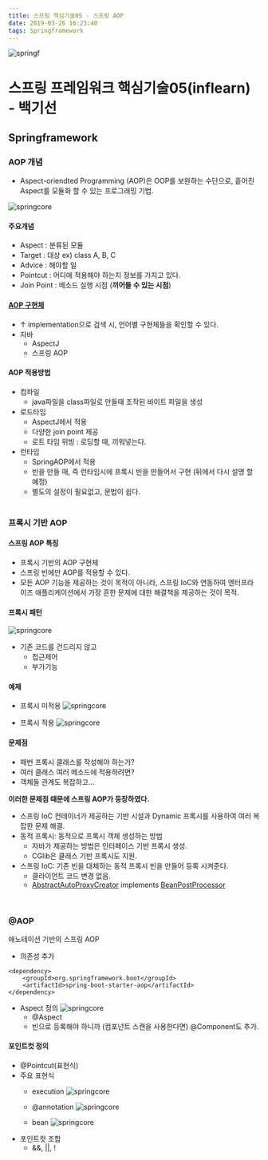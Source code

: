```yaml
---
title: 스프링 핵심기술05 - 스프링 AOP
date: 2019-03-26 16:23:40
tags: Springframework
---
```

![springf](/images/springframwork-logo.png)
# 스프링 프레임워크 핵심기술05(inflearn) - 백기선 
## Springframework

### AOP 개념
- Aspect-oriendted Programming (AOP)은 OOP를 보완하는 수단으로, 흩어진 Aspect를 모듈화 할 수 있는 프로그래밍 기법.

![springcore](/images/springc/springcore05-01.png)

#### 주요개념
- Aspect : 분류된 모듈
- Target : 대상 
ex\) class A, B, C
- Advice : 해야할 일
- Pointcut : 어디에 적용해야 하는지 정보를 가지고 있다.
- Join Point : 메소드 실행 시점 (**끼어들 수 있는 시점**)

#### [AOP 구현체](https://en.wikipedia.org/wiki/Aspect-oriented_programming)
- ↑ implementation으로 검색 시, 언어별 구현체들을 확인할 수 있다.
- 자바
    - AspectJ
    - 스프링 AOP
    
#### AOP 적용방법
- 컴파일
    - java파일을 class파일로 만들때 조작된 바이트 파일을 생성
- 로드타임
    - AspectJ에서 적용
    - 다양한 join point 제공
    - 로트 타임 위빙 : 로딩할 때, 끼워넣는다.
- 런타임
    - SpringAOP에서 적용
    - 빈을 만들 때, 즉 런타임시에 프록시 빈을 만들어서 구현 (뒤에서 다시 설명 할 예정)
    - 별도의 설정이 필요없고, 문법이 쉽다.
<br><br>

### 프록시 기반 AOP
#### 스프링 AOP 특징
- 프록시 기반의 AOP 구현체
- 스프링 빈에만 AOP를 적용할 수 있다.
- 모든 AOP 기능을 제공하는 것이 목적이 아니라, 스프링 IoC와 연동하여 엔터프라이즈 애플리케이션에서 가장 흔한 문제에 대한 해결책을 제공하는 것이 목적.

#### 프록시 패턴
![springcore](/images/springc/springcore05-02.png)
- 기존 코드를 건드리지 않고 
    - 접근제어
    - 부가기능

#### 예제
- 프록시 미적용
![springcore](/images/springc/springcore05-04.png)

- 프록시 적용
![springcore](/images/springc/springcore05-05.png)

#### 문제점
- 매번 프록시 클래스를 작성해야 하는가?
- 여러 클래스 여러 메소드에 적용하려면?
- 객체들 관계도 복잡하고...

**이러한 문제점 때문에 스프링 AOP가 등장하였다.**
- 스프링 IoC 컨테이너가 제공하는 기반 시설과 Dynamic 프록시를 사용하여 여러 복잡한 문제 해결.
- 동적 프록시: 동적으로 프록시 객체 생성하는 방법
    - 자바가 제공하는 방법은 인터페이스 기반 프록시 생성.
    - CGlib은 클래스 기반 프록시도 지원.
- 스프링 IoC: 기존 빈을 대체하는 동적 프록시 빈을 만들어 등록 시켜준다.
    - 클라이언트 코드 변경 없음.
    - [AbstractAutoProxyCreator](https://docs.spring.io/spring/docs/current/javadoc-api/org/springframework/aop/framework/autoproxy/AbstractAutoProxyCreator.html) implements [BeanPostProcessor](https://docs.spring.io/spring/docs/current/javadoc-api/org/springframework/beans/factory/config/BeanPostProcessor.html)
<br>

###  @AOP
애노테이션 기반의 스프링 AOP

- 의존성 추가
```
<dependency>
    <groupId>org.springframework.boot</groupId>
    <artifactId>spring-boot-starter-aop</artifactId>
</dependency>
```
- Aspect 정의
    ![springcore](/images/springc/springcore05-10.png)   
    - @Aspect
    - 빈으로 등록해야 하니까 (컴포넌트 스캔을 사용한다면) @Component도 추가.

#### 포인트컷 정의
- @Pointcut(표현식)
- 주요 표현식
    - execution
    ![springcore](/images/springc/springcore05-06.png)
    
    - @annotation
    ![springcore](/images/springc/springcore05-08.png)
    
    - bean
    ![springcore](/images/springc/springcore05-09.png)
- 포인트컷 조합
    - &&, ||, !
<br><br>
